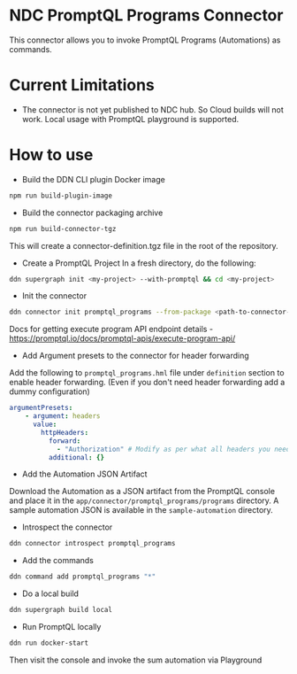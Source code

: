 # NDC PromptQL Programs Connector
This connector allows you to invoke PromptQL Programs (Automations) as commands. 

# Current Limitations
- The connector is not yet published to NDC hub. So Cloud builds will not work. Local usage with PromptQL playground is supported.

# How to use
- Build the DDN CLI plugin Docker image
```bash
npm run build-plugin-image
``` 
- Build the connector packaging archive
```bash
npm run build-connector-tgz
``` 
This will create a connector-definition.tgz file in the root of the repository.
- Create a PromptQL Project
In a fresh directory, do the following:
```bash
ddn supergraph init <my-project> --with-promptql && cd <my-project>
``` 
- Init the connector
```bash
ddn connector init promptql_programs --from-package <path-to-connector-definition.tgz created from the above command> --add-env PROMPTQL_EXECUTE_PROGRAM_ENDPOINT=<Execute program API endpoint fo your DDN> --add-env PROMPTQL_API_KEY=<PromotQL API Key for your project against which automations should be run> --add-to-compose-file compose.yaml
``` 
Docs for getting execute program API endpoint details - https://promptql.io/docs/promptql-apis/execute-program-api/
- Add Argument presets to the connector for header forwarding

Add the following to `promptql_programs.hml` file under `definition` section to enable header forwarding. (Even if you don't need header forwarding add a dummy configuration)
```yaml
argumentPresets:
    - argument: headers
      value:
        httpHeaders:
          forward:
            - "Authorization" # Modify as per what all headers you need to forward. If you do not need header forwarding, still put a dummy header value here.
          additional: {}
```
- Add the Automation JSON Artifact

Download the Automation as a JSON artifact from the PromptQL console and place it in the `app/connector/promptql_programs/programs` directory. A sample automation JSON is available in the `sample-automation` directory.
- Introspect the connector
```bash
ddn connector introspect promptql_programs
```
- Add the commands
```bash
ddn command add promptql_programs "*"
```

- Do a local build
```bash
ddn supergraph build local
```

- Run PromptQL locally
```bash
ddn run docker-start
```
Then visit the console and invoke the sum automation via Playground


